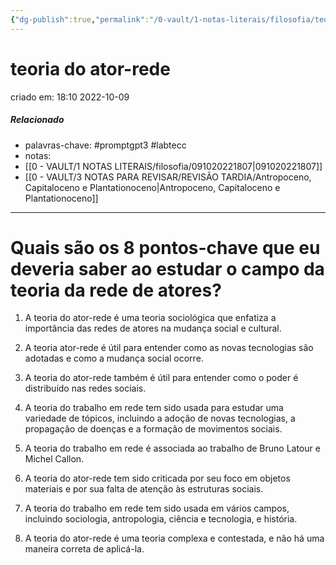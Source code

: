 ```yaml
---
{"dg-publish":true,"permalink":"/0-vault/1-notas-literais/filosofia/teoria-do-ator-rede/","tags":["promptgpt3","labtecc"],"dgHomeLink":true,"dgShowLocalGraph":true,"dgShowFileTree":true,"dgEnableSearch":true}
---
```


# teoria do ator-rede
criado em: 18:10 2022-10-09

##### Relacionado
- palavras-chave: #promptgpt3 #labtecc
- notas:
- [[0 - VAULT/1 NOTAS LITERAIS/filosofia/091020221807\|091020221807]]
- [[0 - VAULT/3 NOTAS PARA REVISAR/REVISÃO TARDIA/Antropoceno, Capitaloceno e Plantationoceno\|Antropoceno, Capitaloceno e Plantationoceno]]
---
# Quais são os 8 pontos-chave que eu deveria saber ao estudar o campo da teoria da rede de atores?

1. A teoria do ator-rede é uma teoria sociológica que enfatiza a importância das redes de atores na mudança social e cultural.

2. A teoria ator-rede é útil para entender como as novas tecnologias são adotadas e como a mudança social ocorre.

3. A teoria do ator-rede também é útil para entender como o poder é distribuído nas redes sociais.

4. A teoria do trabalho em rede tem sido usada para estudar uma variedade de tópicos, incluindo a adoção de novas tecnologias, a propagação de doenças e a formação de movimentos sociais.

5. A teoria do trabalho em rede é associada ao trabalho de Bruno Latour e Michel Callon.

6. A teoria do ator-rede tem sido criticada por seu foco em objetos materiais e por sua falta de atenção às estruturas sociais.

7. A teoria do trabalho em rede tem sido usada em vários campos, incluindo sociologia, antropologia, ciência e tecnologia, e história.

8. A teoria do ator-rede é uma teoria complexa e contestada, e não há uma maneira correta de aplicá-la.